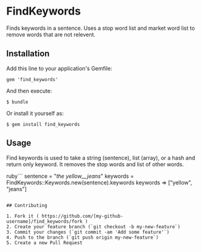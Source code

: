 # FindKeywords

Finds keywords in a sentence.  Uses a stop word list and market word list to remove words that are not relevent.

## Installation

Add this line to your application's Gemfile:

    gem 'find_keywords'

And then execute:

    $ bundle

Or install it yourself as:

    $ gem install find_keywords

## Usage

Find keywords is used to take a string (sentence), list (array), or a hash and return only keyword.  It removes the stop words and list of other words.

ruby```
sentence = "_the yellow__jeans_"
keywords = FindKeywords::Keywords.new(sentence).keywords
keywords => ["yellow", "jeans"]
```

## Contributing

1. Fork it ( https://github.com/[my-github-username]/find_keywords/fork )
2. Create your feature branch (`git checkout -b my-new-feature`)
3. Commit your changes (`git commit -am 'Add some feature'`)
4. Push to the branch (`git push origin my-new-feature`)
5. Create a new Pull Request
